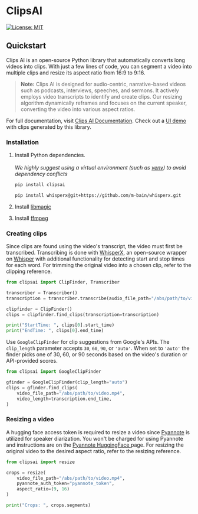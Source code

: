 # ClipsAI

<!-- [![PyPI version](https://badge.fury.io/py/project-name.svg)](https://badge.fury.io/py/project-name) -->
[![License: MIT](https://img.shields.io/badge/License-MIT-yellow.svg)](https://opensource.org/licenses/MIT)


## Quickstart

Clips AI is an open-source Python library that automatically converts long videos into
clips. With just a few lines of code, you can segment a video into multiple clips and
resize its aspect ratio from 16:9 to 9:16.

> **Note:** Clips AI is designed for audio-centric, narrative-based videos such as
podcasts, interviews, speeches, and sermons. It actively employs video transcripts to
identify and create clips. Our resizing algorithm dynamically reframes and focuses on
the current speaker, converting the video into various aspect ratios.

For full documentation, visit [Clips AI Documentation](https://clipsai.com).
Check out a [UI demo](https://demo.clipsai.com) with clips generated by this library.

### Installation

1. Install Python dependencies. <br></br> *We highly suggest using a virtual environment (such as [venv](https://packaging.python.org/en/latest/guides/installing-using-pip-and-virtual-environments/#create-and-use-virtual-environments)) to avoid dependency conflicts*
    ```bash {{ language: 'python' }}
    pip install clipsai
    ```

    ```bash {{ language: 'python' }}
    pip install whisperx@git+https://github.com/m-bain/whisperx.git
    ```

2. Install [libmagic](https://github.com/ahupp/python-magic?tab=readme-ov-file#debianubuntu)

3. Install [ffmpeg](https://github.com/kkroening/ffmpeg-python/tree/master?tab=readme-ov-file#installing-ffmpeg)

### Creating clips

Since clips are found using the video's transcript, the video must first be transcribed. Transcribing is done with [WhisperX](https://github.com/m-bain/whisperX), an open-source wrapper on [Whisper](https://github.com/openai/whisper) with additional functionality for detecting start and stop times for each word. For trimming the original video into a chosen clip, refer to the clipping reference.

```python
from clipsai import ClipFinder, Transcriber

transcriber = Transcriber()
transcription = transcriber.transcribe(audio_file_path="/abs/path/to/video.mp4")

clipfinder = ClipFinder()
clips = clipfinder.find_clips(transcription=transcription)

print("StartTime: ", clips[0].start_time)
print("EndTime: ", clips[0].end_time)
```

Use `GoogleClipFinder` for clip suggestions from Google's APIs. The
`clip_length` parameter accepts `30`, `60`, `90`, or `'auto'`. When set
to `'auto'` the finder picks one of 30, 60, or 90 seconds based on the
video's duration or API-provided scores.

```python
from clipsai import GoogleClipFinder

gfinder = GoogleClipFinder(clip_length="auto")
clips = gfinder.find_clips(
    video_file_path="/abs/path/to/video.mp4",
    video_length=transcription.end_time,
)
```

### Resizing a video

A hugging face access token is required to resize a video since [Pyannote](https://github.com/pyannote/pyannote-audio) is utilized for speaker diarization. You won't be charged for using Pyannote and instructions are on the [Pyannote HuggingFace ](https://huggingface.co/pyannote/speaker-diarization-3.0#requirements) page. For resizing the original video to the desired aspect ratio, refer to the resizing reference.

```python
from clipsai import resize

crops = resize(
    video_file_path="/abs/path/to/video.mp4",
    pyannote_auth_token="pyannote_token",
    aspect_ratio=(9, 16)
)

print("Crops: ", crops.segments)
```
